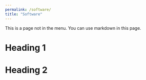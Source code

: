 ```yaml
---
permalink: /software/
title: "Software"
---
```


This is a page not in the menu. You can use markdown in this page.

Heading 1
======

Heading 2
======
